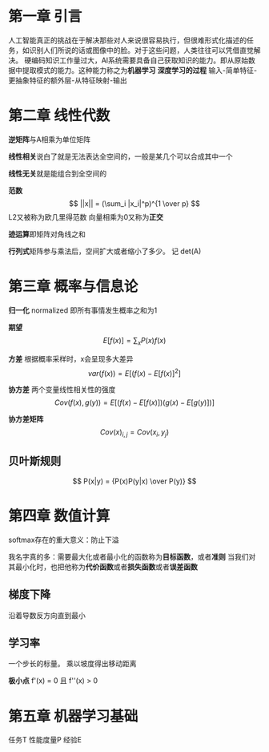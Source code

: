 <script type="text/javascript" src="http://cdn.mathjax.org/mathjax/latest/MathJax.js?config=default"></script>

# 第一章 引言
人工智能真正的挑战在于解决那些对人来说很容易执行，但很难形式化描述的任务，如识别人们所说的话或图像中的脸。对于这些问题，人类往往可以凭借直觉解决。
硬编码知识工作量过大，AI系统需要具备自己获取知识的能力。即从原始数据中提取模式的能力。这种能力称之为**机器学习**
**深度学习的过程** 输入-简单特征-更抽象特征的额外层-从特征映射-输出
# 第二章 线性代数
**逆矩阵**与A相乘为单位矩阵

**线性相关**说白了就是无法表达全空间的，一般是某几个可以合成其中一个

**线性无关**就是能组合到全空间的

**范数** 
$$ ||x|| = (\sum_i |x_i|^p)^{1 \over p} $$
L2又被称为欧几里得范数
向量相乘为0又称为**正交**

**迹运算**即矩阵对角线之和

**行列式**矩阵参与乘法后，空间扩大或者缩小了多少。 记 det(A)

# 第三章 概率与信息论
**归一化** normalized 即所有事情发生概率之和为1

**期望** 
$$ E[f(x)] = \sum_x P(x)f(x) $$

**方差** 根据概率采样时，x会呈现多大差异
$$ var(f(x)) = E[(f(x) - E[f(x)]^2] $$

**协方差** 两个变量线性相关性的强度
$$ Cov(f(x), g(y)) = E[ (f(x) - E[f(x)]) (g(x) - E[g(y)])  ] $$

**协方差矩阵**
$$ Cov(x)_{i,j} = Cov(x_i, y_j) $$

## 贝叶斯规则
$$ P(x|y) = {P(x)P(y|x) \over P(y)} $$


# 第四章 数值计算
softmax存在的重大意义：防止下溢

我名字真的多：需要最大化或者最小化的函数称为**目标函数**，或者**准则**
当我们对其最小化时，也把他称为**代价函数**或者**损失函数**或者**误差函数**

## 梯度下降
沿着导数反方向直到最小

## 学习率
一个步长的标量。 乘以坡度得出移动距离

**极小点** f'(x) = 0 且 f''(x) > 0

# 第五章 机器学习基础
任务T 性能度量P 经验E




